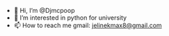- 👋 Hi, I’m @Djmcpoop
- 👀 I’m interested in python for university
- 📫 How to reach me gmail: jelinekmax8@gmail.com
